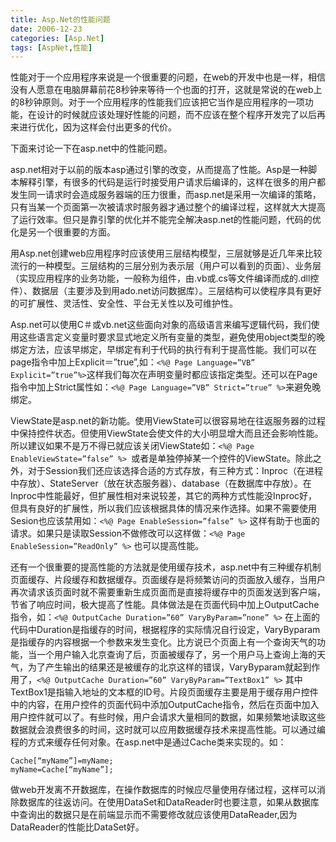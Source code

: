 ```yaml
---
title: Asp.Net的性能问题
date: 2006-12-23
categories: [Asp.Net]
tags: [AspNet,性能]
---
```


性能对于一个应用程序来说是一个很重要的问题，在web的开发中也是一样，相信没有人愿意在电脑屏幕前花8秒钟来等待一个也面的打开，这就是常说的在web上的8秒钟原则。对于一个应用程序的性能我们应该把它当作是应用程序的一项功能，在设计的时候就应该处理好性能的问题，而不应该在整个程序开发完了以后再来进行优化，因为这样会付出更多的代价。
<!--more-->

下面来讨论一下在asp.net中的性能问题。

asp.net相对于以前的版本asp通过引擎的改变，从而提高了性能。Asp是一种脚本解释引擎，有很多的代码是运行时接受用户请求后编译的，这样在很多的用户都发生同一请求时会造成服务器端的压力很重，而asp.net是采用一次编译的策略，只有当某一个页面第一次被请求时服务器才通过整个的编译过程，这样就大大提高了运行效率。但只是靠引擎的优化并不能完全解决asp.net的性能问题，代码的优化是另一个很重要的方面。

用Asp.net创建web应用程序时应该使用三层结构模型，三层就够是近几年来比较流行的一种模型。三层结构的三层分别为表示层（用户可以看到的页面）、业务层（实现应用程序的业务功能，一般称为组件，由.vb或.cs等文件编译而成的.dll控件）、数据层（主要涉及到用ado.net访问数据库）。三层结构可以使程序具有更好的可扩展性、灵活性、安全性、平台无关性以及可维护性。

Asp.net可以使用C＃或vb.net这些面向对象的高级语言来编写逻辑代码，我们使用这些语言定义变量时要求显式地定义所有变量的类型，避免使用object类型的晚绑定方法，应该早绑定，早绑定有利于代码的执行有利于提高性能。我们可以在page指令中加上Explicit＝”true”,如：`<%@ Page Language=”VB” Explicit=”true”%>`这样我们每次在声明变量时都应该指定类型。还可以在Page指令中加上Strict属性如：`<%@ Page Language=”VB” Strict=”true” %>`来避免晚绑定。

ViewState是asp.net的新功能。使用ViewState可以很容易地在往返服务器的过程中保持控件状态。但使用ViewState会使文件的大小明显增大而且还会影响性能。所以建议如果不是万不得已就应该关闭ViewState如：`<%@ Page EnableViewState=”false” %> `或者是单独停掉某一个控件的ViewState。除此之外，对于Session我们还应该选择合适的方式存放，有三种方式：Inproc（在进程中存放）、StateServer（放在状态服务器）、database（在数据库中存放）。在Inproc中性能最好，但扩展性相对来说较差，其它的两种方式性能没Inproc好，但具有良好的扩展性，所以我们应该根据具体的情况来作选择。如果不需要使用Sesion也应该禁用如：`<%@ Page EnableSession=”false” %>` 这样有助于也面的请求。如果只是读取Session不做修改可以这样做：`<%@ Page EnableSession=”ReadOnly” %>` 也可以提高性能。

还有一个很重要的提高性能的方法就是使用缓存技术，asp.net中有三种缓存机制页面缓存、片段缓存和数据缓存。页面缓存是将频繁访问的页面放入缓存，当用户再次请求该页面时就不需要重新生成页面而是直接将缓存中的页面发送到客户端，节省了响应时间，极大提高了性能。具体做法是在页面代码中加上OutputCache指令，如：`<%@ OutputCache Duration=”60” VaryByParam=”none” %>` 在上面的代码中Duration是指缓存的时间，根据程序的实际情况自行设定，VaryByparam是指缓存的内容根据一个参数来发生变化。比方说已个页面上有一个查询天气的功能，当一个用户输入北京查询了后，页面被缓存了，另一个用户马上查询上海的天气，为了产生输出的结果还是被缓存的北京这样的错误，VaryByparam就起到作用了，`<%@ OutputCache Duration=”60” VaryByParam=”TextBox1” %>` 其中TextBox1是指输入地址的文本框的ID号。片段页面缓存主要是用于缓存用户控件中的内容，在用户控件的页面代码中添加OutputCache指令，然后在页面中加入用户控件就可以了。有些时候，用户会请求大量相同的数据，如果频繁地读取这些数据就会浪费很多的时间，这时就可以应用数据缓存技术来提高性能。可以通过编程的方式来缓存任何对象。在asp.net中是通过Cache类来实现的。如：

```
Cache[“myName”]=myName;  
myName=Cache[“myName”];
```

做web开发离不开数据库，在操作数据库的时候应尽量使用存储过程，这样可以消除数据库的往返访问。在使用DataSet和DataReader时也要注意，如果从数据库中查询出的数据只是在前端显示而不需要修改就应该使用DataReader,因为DataReader的性能比DataSet好。

